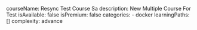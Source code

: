 courseName: Resync Test Course Sa
description: New Multiple Course For Test
isAvailable: false
isPremium: false
categories: 
    - docker
learningPaths: []
complexity: advance
